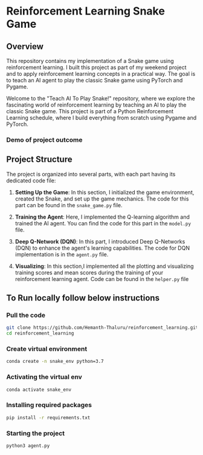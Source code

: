 # Reinforcement Learning Snake Game

## Overview

This repository contains my implementation of a Snake game using reinforcement learning. I built this project as part of my weekend project and to apply reinforcement learning concepts in a practical way. The goal is to teach an AI agent to play the classic Snake game using PyTorch and Pygame.


Welcome to the "Teach AI To Play Snake!" repository, where we explore the fascinating world of reinforcement learning by teaching an AI to play the classic Snake game. This project is part of a Python Reinforcement Learning schedule, where I build everything from scratch using Pygame and PyTorch.

### Demo of project outcome



## Project Structure

The project is organized into several parts, with each part having its dedicated code file:

1. **Setting Up the Game**: In this section, I initialized the game environment, created the Snake, and set up the game mechanics. The code for this part can be found in the `snake_game.py` file.

2. **Training the Agent**: Here, I implemented the Q-learning algorithm and trained the AI agent. You can find the code for this part in the `model.py` file.

3. **Deep Q-Network (DQN)**: In this part, I introduced Deep Q-Networks (DQN) to enhance the agent's learning capabilities. The code for DQN implementation is in the `agent.py` file.

4. **Visualizing**: In this section,I implemented all the plotting and visualizing training scores and mean scores during the training of your reinforcement learning agent. Code can be found in the `helper.py` file

## To Run locally follow below instructions
### Pull the code

```bash
git clone https://github.com/Hemanth-Thaluru/reinforcement_learning.git
cd reinforcement_learning
```

### Create virtual environment

```bash
conda create -n snake_env python=3.7
```

### Activating the virtual env

```bash
conda activate snake_env
```

### Installing required packages

```bash
pip install -r requirements.txt
```

### Starting the project
```bash
python3 agent.py
```